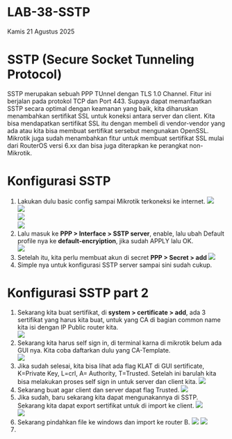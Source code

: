 # LAB-38-SSTP
Kamis 21 Agustus 2025  

# SSTP (Secure Socket Tunneling Protocol)  
  SSTP merupakan sebuah PPP TUnnel dengan TLS 1.0 Channel. Fitur ini berjalan pada protokol TCP dan Port 443. Supaya dapat memanfaatkan SSTP secara optimal dengan keamanan yang baik, kita diharuskan menambahkan sertifikat SSL untuk koneksi antara server dan client. Kita bisa mendapatkan sertifikat SSL itu dengan membeli di vendor-vendor yang ada atau kita bisa membuat sertifikat sersebut mengunakan OpenSSL. Mikrotik juga sudah menambahkan fitur untuk membuat sertifikat SSL mulai dari RouterOS versi 6.xx dan bisa juga diterapkan ke perangkat non-Mikrotik.  
  
# Konfigurasi SSTP
  1. Lakukan dulu basic config sampai Mikrotik terkoneksi ke internet.
  ![](IMAGES/)  
  ![](IMAGES/)  
  ![](IMAGES/)  
  ![](IMAGES/)  
  2. Lalu masuk ke **PPP > Interface > SSTP server**, enable, lalu ubah Default profile nya ke **default-encryiption**, jika sudah APPLY lalu OK.  
  ![](IMAGES/)  
  3. Setelah itu, kita perlu membuat akun di secret **PPP > Secret > add**
  ![](IMAGES/)  
  4. Simple nya untuk konfigurasi SSTP server sampai sini sudah cukup.

# Konfigurasi SSTP part 2
  1. Sekarang kita buat sertifikat, di **system > certificate > add**, ada 3 sertifikat yang harus kita buat, untuk yang CA di bagian common name kita isi dengan IP Public router kita.  
  ![](IMAGES/)  
  2. Sekarang kita harus self sign in, di terminal karna di mikrotik belum ada GUI nya. Kita coba daftarkan dulu yang CA-Template.  
  ![](IMAGES/)  
  3. Jika sudah selesai, kita bisa lihat ada flag KLAT di GUI sertificate, K=Private Key, L=crl, A= Authority, T=Trusted. Setelah ini barulah kita bisa melakukan proses self sign in untuk server dan client kita.
  ![](IMAGES/)
  4. Sekarang buat agar client dan server dapat flag Trusted.
  ![](IMAGES/)
  5. Jika sudah, baru sekarang kita dapat mengunakannya di SSTP. Sekarang kita dapat export sertifikat untuk di import ke client. 
  ![](IMAGES/)  
  ![](IMAGES/)
  6. Sekarang pindahkan file ke windows dan import ke router B.
  ![](IMAGES/)
  ![](IMAGES/)  
  8. 
